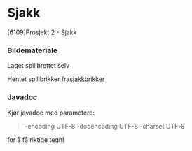 # Sjakk
[6109]Prosjekt 2 - Sjakk
### Bildemateriale
Laget spillbrettet selv

Hentet spillbrikker fra[sjakkbrikker](https://openclipart.org/detail/11373/chess-set)
### Javadoc
Kjør javadoc med parametere:
> -encoding UTF-8 -docencoding UTF-8 -charset UTF-8

for å få riktige tegn!